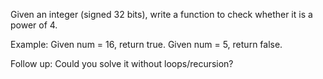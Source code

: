 Given an integer (signed 32 bits), write a function to check 
whether it is a power of 4.

Example:
Given num = 16, return true. Given num = 5, return false.

Follow up: Could you solve it without loops/recursion?
